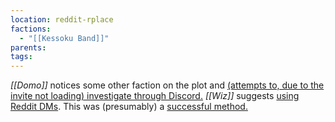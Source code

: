 ```yaml
---
location: reddit-rplace
factions:
  - "[[Kessoku Band]]"
parents: 
tags: 
---
```

*[[Domo]]* notices some other faction on the plot and [(attempts to, due to the invite not loading) investigate through Discord.](https://discord.com/channels/1093664259273130084/1131230952119615600/1131580096206086204) *[[Wiz]]* suggests [using Reddit DMs](https://discord.com/channels/1093664259273130084/1131230952119615600/1131580151185027112). This was (presumably) a [successful method.](https://discord.com/channels/1093664259273130084/1131230952119615600/1131580223482232842)
